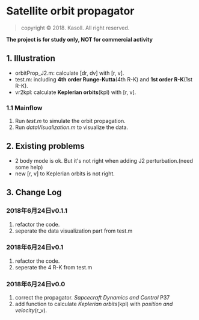# Satellite orbit propagator

> copyright &copy; 2018. Kasoll. All right reserved.

**The project is for study only, NOT for commercial activity**

## 1. Illustration

* orbitProp_J2.m: calculate [dr, dv] with [r, v].
* test.m: including **4th order Runge-Kutta**(4th R-K) and **1st order R-K**(1st R-K).
* vr2kpl: calculate **Keplerian orbits**(kpl) with [r, v].

### 1.1 Mainflow

1. Run *test.m* to simulate the orbit propagation.
2. Run *dataVisualization.m* to visualize the data.

## 2. Existing problems

* 2 body mode is ok. But it's not right when adding J2 perturbation.(need some help)
* new [r, v] to Keplerian orbits is not right.

## 3. Change Log

### 2018年6月24日**v0.1.1**

1. refactor the code.
2. seperate the data visualization part from test.m

### 2018年6月24日**v0.1**

1. refactor the code.
2. seperate the 4 R-K from test.m

### 2018年6月24日**v0.0**

1. correct the propagator. *Sapcecraft Dynamics and Control* P37
2. add function to calculate *Keplerian orbits*(kpl) with *position and velocity*(r_v).